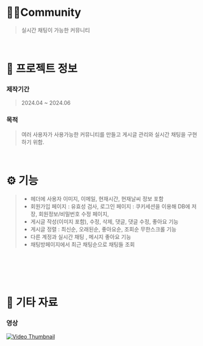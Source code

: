 # 🙋‍♀️Community
> 실시간 채팅이 가능한 커뮤니티 

<br />

# 📖 프로젝트 정보

### 제작기간
> 2024.04 ~ 2024.06

### 목적
> 여러 사용자가 사용가능한 커뮤니티를 만들고 게시글 관리와 실시간 채팅을 구현하기 위함.  

<br />

# ⚙ 기능
> - 헤더에 사용자 이미지, 이메일, 현재시간, 현재날씨 정보 포함
> - 회원가입 페이지 : 유효성 검사, 로그인 페이지 : 쿠키세션을 이용해 DB에 저장, 회원정보/비밀번호 수정 페이지, 
> - 게시글 작성(이미지 포함), 수정, 삭제, 댓글, 댓글 수정, 좋아요 기능
> - 게시글 정렬 : 최신순, 오래된순, 좋아요순, 조회순 무한스크롤 기능 
> - 다른 계정과 실시간 채팅 , 메시지 좋아요 기능
> - 채팅방페이지에서 최근 채팅순으로 채팅들 조회


<br/>
<br/>
<br />

<br />

# 📕 기타 자료
### 영상
[![Video Thumbnail](https://img.youtube.com/vi/cWKG2ihjadY/0.jpg)](https://youtu.be/cWKG2ihjadY?si=IPExs5tlsyM7hSLw)

